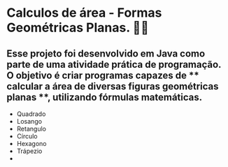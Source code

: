 # Calculos de área - Formas Geométricas Planas. 📍📏

## Esse projeto foi desenvolvido em Java como parte de uma atividade prática de programação. O objetivo é criar programas capazes de ** calcular a área de diversas figuras geométricas planas **, utilizando fórmulas matemáticas. 
* Quadrado
* Losango
* Retangulo
* Círculo
* Hexagono
* Trápezio
* 

  
